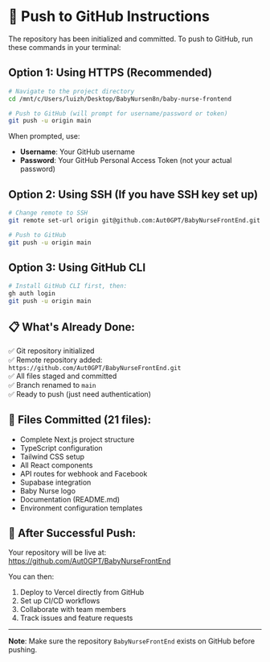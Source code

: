 # 🚀 Push to GitHub Instructions

The repository has been initialized and committed. To push to GitHub, run these commands in your terminal:

## Option 1: Using HTTPS (Recommended)

```bash
# Navigate to the project directory
cd /mnt/c/Users/luizh/Desktop/BabyNursen8n/baby-nurse-frontend

# Push to GitHub (will prompt for username/password or token)
git push -u origin main
```

When prompted, use:
- **Username**: Your GitHub username
- **Password**: Your GitHub Personal Access Token (not your actual password)

## Option 2: Using SSH (If you have SSH key set up)

```bash
# Change remote to SSH
git remote set-url origin git@github.com:Aut0GPT/BabyNurseFrontEnd.git

# Push to GitHub
git push -u origin main
```

## Option 3: Using GitHub CLI

```bash
# Install GitHub CLI first, then:
gh auth login
git push -u origin main
```

## 📋 What's Already Done:

✅ Git repository initialized  
✅ Remote repository added: `https://github.com/Aut0GPT/BabyNurseFrontEnd.git`  
✅ All files staged and committed  
✅ Branch renamed to `main`  
✅ Ready to push (just need authentication)

## 📁 Files Committed (21 files):

- Complete Next.js project structure
- TypeScript configuration  
- Tailwind CSS setup
- All React components
- API routes for webhook and Facebook
- Supabase integration
- Baby Nurse logo
- Documentation (README.md)
- Environment configuration templates

## 🎯 After Successful Push:

Your repository will be live at: https://github.com/Aut0GPT/BabyNurseFrontEnd

You can then:
1. Deploy to Vercel directly from GitHub
2. Set up CI/CD workflows
3. Collaborate with team members
4. Track issues and feature requests

---

**Note**: Make sure the repository `BabyNurseFrontEnd` exists on GitHub before pushing.